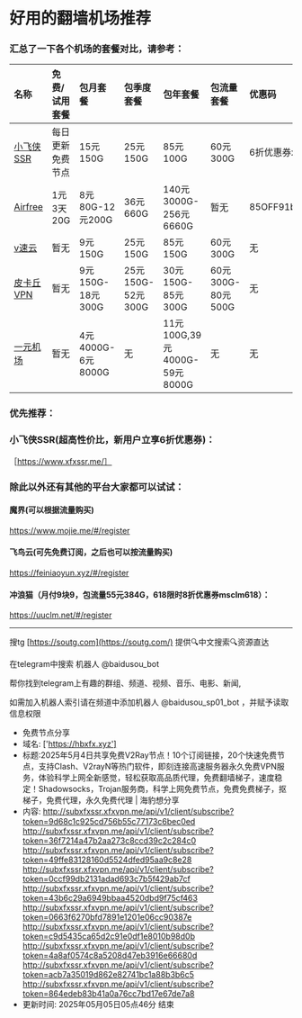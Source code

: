 # 好用的翻墙机场推荐
### 汇总了一下各个机场的套餐对比，请参考：
| 名称 | 免费/试用套餐 | 包月套餐 | 包季度套餐 | 包年套餐 | 包流量套餐 | 优惠码 |
| :----- | :----- | :----- | :----- | :----- | :----- | :-----|
| [小飞侠SSR](https://www.xfxssr.me/) | 每日更新免费节点 | 15元150G | 25元150G | 85元100G | 60元300G | 6折优惠券xfxssr1 |
| [Airfree](https://airfree.space/auth/register) | 1元3天20G | 8元80G-12元200G | 36元660G | 140元3000G-256元6660G | 暂无 | 85OFF91b22a25 |
| [v速云](https://www.xfxssr.me/) | 暂无 | 9元150G | 25元150G | 85元150G | 60元300G | 无 |
| [皮卡丘VPN](https://pkqjiasu.com/)                  | 暂无             | 9元150G-18元300G | 25元150G-52元300G | 30元150G-85元300G | 60元300G-80元500G | 无 |
| [一元机场](https://xn--4gq62f52gdss.com/#/register) | 暂无 | 4元4000G-6元8000G | 无 | 11元100G,39元4000G-59元8000G | 无 | 无 |


### 优先推荐：
### 小飞侠SSR(超高性价比，新用户立享6折优惠券)：
［https://www.xfxssr.me/］



### 除此以外还有其他的平台大家都可以试试：

#### 魔界(可以根据流量购买)
https://www.mojie.me/#/register
#### 飞鸟云(可先免费订阅，之后也可以按流量购买)
https://feiniaoyun.xyz/#/register
#### 冲浪猫（月付9块9，包流量55元384G，618限时8折优惠券msclm618）：
https://uuclm.net/#/register

---------------------------------------------------------------------------------------------------------------------------------

搜tg [https://soutg.com](https://soutg.com/) 提供🔍中文搜索🔍资源直达

在telegram中搜索 机器人 @baidusou_bot

帮你找到telegram上有趣的群组、频道、视频、音乐、电影、新闻,

如需加入机器人索引请在频道中添加机器人 @baidusou_sp01_bot ，并赋予读取信息权限

- 免费节点分享 
- 域名: ['https://hbxfx.xyz'] 
- 标题:2025年5月4日共享免费V2Ray节点！10个订阅链接，20个快速免费节点，支持Clash、V2rayN等热门软件，即刻连接高速服务器永久免费VPN服务，体验科学上网全新感觉，轻松获取高品质代理，免费翻墙梯子，速度稳定！Shadowsocks，Trojan服务商，科学上网免费节点，免费免费梯子，抠梯子，免费代理，永久免费代理  |  海豹想分享 
- 内容: 
http://subxfxssr.xfxvpn.me/api/v1/client/subscribe?token=9d68c1c925cd756b55c77173c6bec0ed
http://subxfxssr.xfxvpn.me/api/v1/client/subscribe?token=36f7214a47b2aa273c8ccd39c2c284c0
http://subxfxssr.xfxvpn.me/api/v1/client/subscribe?token=49ffe83128160d5524dfed95aa9c8e28
http://subxfxssr.xfxvpn.me/api/v1/client/subscribe?token=0ccf99db2131adad693c7b5f429ab7cf
http://subxfxssr.xfxvpn.me/api/v1/client/subscribe?token=43b6c29a6949bbaa4520dbd9f75cf463
http://subxfxssr.xfxvpn.me/api/v1/client/subscribe?token=0663f6270bfd7891e1201e06cc90387e
http://subxfxssr.xfxvpn.me/api/v1/client/subscribe?token=c9d5435ca65d2c91e0df1e8010b98d0b
http://subxfxssr.xfxvpn.me/api/v1/client/subscribe?token=4a8af0574c8a5208d47eb3916e66680d
http://subxfxssr.xfxvpn.me/api/v1/client/subscribe?token=acb7a35019d862e82741bc1a88b3b6c5
http://subxfxssr.xfxvpn.me/api/v1/client/subscribe?token=864edeb83b41a0a76cc7bd17e67de7a8 
- 更新时间: 2025年05月05日05点46分 
结束

